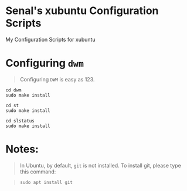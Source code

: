 # Senal's xubuntu Configuration Scripts

My Configuration Scripts for xubuntu



# Configuring `dwm`

> Configuring `DWM` is easy as 123. 

```shell
cd dwm
sudo make install
```

```shell
cd st
sudo make install
```

```shell
cd slstatus
sudo make install
```


# Notes:

> In Ubuntu, by default, `git` is not installed. To install git, 
> please type this command:

> `sudo apt install git`
